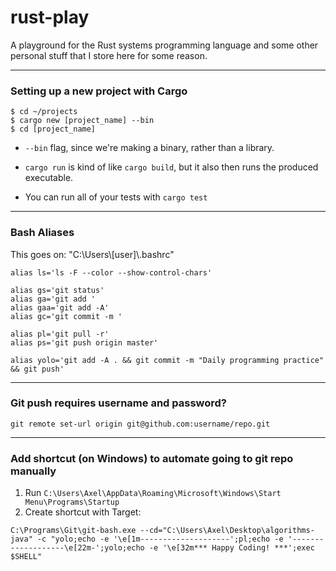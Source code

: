 # rust-play

A playground for the Rust systems programming language and some other personal stuff that I store here for some reason.

----

### Setting up a new project with Cargo

```shell
$ cd ~/projects
$ cargo new [project_name] --bin
$ cd [project_name]
```

* `--bin` flag, since we're making a binary, rather than a library.

* `cargo run` is kind of like `cargo build`, but it also then runs the produced executable.

* You can run all of your tests with `cargo test`

----

### Bash Aliases

This goes on: "C:\Users\\[user]\\.bashrc"

```shell
alias ls='ls -F --color --show-control-chars'

alias gs='git status'
alias ga='git add '
alias gaa='git add -A'
alias gc='git commit -m '

alias pl='git pull -r'
alias ps='git push origin master'

alias yolo='git add -A . && git commit -m "Daily programming practice" && git push'
```

----

### Git push requires username and password?

```shell
git remote set-url origin git@github.com:username/repo.git
```

----

### Add shortcut (on Windows) to automate going to git repo manually

1) Run `C:\Users\Axel\AppData\Roaming\Microsoft\Windows\Start Menu\Programs\Startup`
2) Create shortcut with Target:
```shell
C:\Programs\Git\git-bash.exe --cd="C:\Users\Axel\Desktop\algorithms-java" -c "yolo;echo -e '\e[1m--------------------';pl;echo -e '-------------------\e[22m-';yolo;echo -e '\e[32m*** Happy Coding! ***';exec $SHELL"
```
